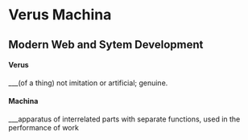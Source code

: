 # Verus Machina

## Modern Web and Sytem Development

#### Verus

\_\_\_(of a thing) not imitation or artificial; genuine.

#### Machina

\_\_\_apparatus of interrelated parts with separate functions, used in the
performance of work
